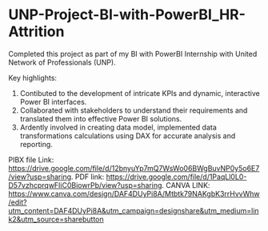 # UNP-Project-BI-with-PowerBI_HR-Attrition

Completed this project as part of my BI with PowerBI Internship with United Network of Professionals (UNP).

Key highlights:

1. Contibuted to the development of intricate KPIs and dynamic, interactive Power BI interfaces.
2. Collaborated with stakeholders to understand their requirements and translated them into effective Power BI solutions.
3. Ardently involved in creating data model, implemented data transformations calculations using DAX for accurate analysis and reporting.

PIBX file Link: https://drive.google.com/file/d/12bnyuYp7mQ7WsWo06BWgBuvNP0y5o6E7/view?usp=sharing.
 PDF link: https://drive.google.com/file/d/1PaqLl0L0-D57vzhcprqwFIiC0BiowrPb/view?usp=sharing. 
  CANVA LINK: https://www.canva.com/design/DAF4DUyPi8A/Mtbtk79NAKgbK3rrHvvWhw/edit?utm_content=DAF4DUyPi8A&utm_campaign=designshare&utm_medium=link2&utm_source=sharebutton 
